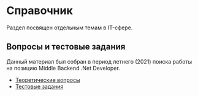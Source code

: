 # Справочник
Раздел посвящен отдельным темам в IT-сфере.

## Вопросы и тестовые задания
Данный материал был собран в период летнего (2021) поиска работы на позицию Middle Backend .Net Developer.

* [Теоретические вопросы](https://github.com/boogiedk/dotnetfaq/blob/master/handbook/job/Questions.md)
* [Тестовые задания](https://github.com/boogiedk/dotnetfaq/blob/master/handbook/job/TestTasks.md)
